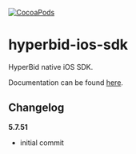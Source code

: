 [![CocoaPods](https://img.shields.io/cocoapods/v/hyperbid-ios-sdk.svg)](https://cocoapods.org/pods/HyperBidiOS)

hyperbid-ios-sdk
================

HyperBid native iOS SDK.

Documentation can be found [here](https://docs.hyperbid.com/#/en-us/ios/GetStarted/HyperBid_Get_Started).

Changelog
---------
<!--(CHANGELOG_TOP)-->
**5.7.51**
* initial commit

